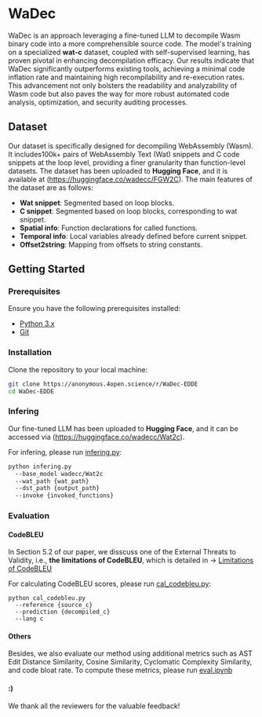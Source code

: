 # WaDec

WaDec is an approach leveraging a fine-tuned LLM to decompile Wasm binary code into a more comprehensible source code. The model's training on a specialized **wat-c** dataset, coupled with self-supervised learning, has proven pivotal in enhancing decompilation efficacy. Our results indicate that WaDec significantly outperforms existing tools, achieving a minimal code inflation rate and maintaining high recompilability and re-execution rates. This advancement not only bolsters the readability and analyzability of Wasm code but also paves the way for more robust automated code analysis, optimization, and security auditing processes.

## Dataset

Our dataset is specifically designed for decompiling WebAssembly (Wasm). It includes100k+ pairs of WebAssembly Text (Wat) snippets and C code snippets at the loop level, providing a finer granularity than function-level datasets. The dataset has been uploaded to **Hugging Face**, and it is available at (https://huggingface.co/wadecc/FGW2C). The main features of the dataset are as follows:

- **Wat snippet**: Segmented based on loop blocks.
- **C snippet**: Segmented based on loop blocks, corresponding to wat snippet.
- **Spatial info**: Function declarations for called functions.
- **Temporal info**: Local variables already defined before current snippet.
- **Offset2string**: Mapping from offsets to string constants.

## Getting Started

### Prerequisites

Ensure you have the following prerequisites installed:

- [Python 3.x](https://www.python.org/downloads/)
- [Git](https://git-scm.com/downloads)

### Installation

Clone the repository to your local machine:

```bash
git clone https://anonymous.4open.science/r/WaDec-EDDE
cd WaDec-EDDE
```

### Infering

Our fine-tuned LLM has been uploaded to **Hugging Face**, and it can be accessed via (https://huggingface.co/wadecc/Wat2c).

For infering, please run [infering.py](Scripts/infering.py):
```bash
python infering.py
  --base_model wadecc/Wat2c
  --wat_path {wat_path}
  --dst_path {output_path}
  --invoke {invoked_functions}
```
### Evaluation

#### CodeBLEU
In Section 5.2 of our paper, we disscuss one of the External Threats to Validity, i.e., **the limitations of CodeBLEU**, which is detailed in -> [Limitations of CodeBLEU](Scripts/Metrics/Codebleu/README.md)

For calculating CodeBLEU scores, please run [cal_codebleu.py](Scripts/Metrics/Codebleu/cal_codebleu.py):
```
python cal_codebleu.py
  --reference {source_c}
  --prediction {decompiled_c}
  --lang c
```

#### Others
Besides, we also evaluate our method using additional metrics such as AST Edit Distance Similarity, Cosine Similarity, Cyclomatic Complexity Similarity, and code bloat rate. To compute these metrics, please run [eval.ipynb](Scripts/Metrics/Similarity_codebloat/eval.ipynb)

#### :)
We thank all the reviewers for the valuable feedback!
